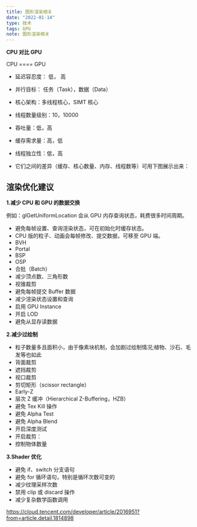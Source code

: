 ```yaml
---
title: 图形渲染相关
date: "2022-01-14"
type: 技术
tags: GPU
note: 图形渲染相关
---
```


**CPU 对比 GPU**

CPU ==== GPU

- 延迟容忍度： 低， 高

- 并行目标： 任务（Task），数据（Data）

- 核心架构：多线程核心，SIMT 核心

- 线程数量级别：10，10000

- 吞吐量：低，高

- 缓存需求量：高，低

- 线程独立性：低，高

- 它们之间的差异（缓存、核心数量、内存、线程数等）可用下图展示出来：

## 渲染优化建议

**1.减少 CPU 和 GPU 的数据交换**

例如：glGetUniformLocation 会从 GPU 内存查询状态，耗费很多时间周期。

- 避免每帧设置、查询渲染状态，可在初始化时缓存状态。
- CPU 版的粒子、动画会每帧修改、提交数据，可移至 GPU 端。
- BVH
- Portal
- BSP
- OSP
- 合批（Batch）
- 减少顶点数、三角形数
- 视锥裁剪
- 避免每帧提交 Buffer 数据
- 减少渲染状态设置和查询
- 启用 GPU Instance
- 开启 LOD
- 避免从显存读数据

**2.减少过绘制**

- 粒子数量多且面积小，由于像素块机制，会加剧过绘制情况;植物、沙石、毛发等也如此
- 背面裁剪
- 遮挡裁剪
- 视口裁剪
- 剪切矩形（scissor rectangle）
- Early-Z
- 层次 Z 缓冲（Hierarchical Z-Buffering，HZB）
- 避免 Tex Kill 操作
- 避免 Alpha Test
- 避免 Alpha Blend
- 开启深度测试
- 开启裁剪：
- 控制物体数量

**3.Shader 优化**

- 避免 if、switch 分支语句
- 避免 for 循环语句，特别是循环次数可变的
- 减少纹理采样次数
- 禁用 clip 或 discard 操作
- 减少复杂数学函数调用

https://cloud.tencent.com/developer/article/2016951?from=article.detail.1814898
